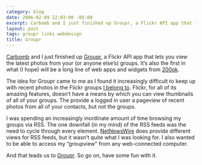 ```yaml
---
category: blog
date: 2006-02-09 22:03:00 -05:00
excerpt: Carbomb and I just finished up Groupr, a Flickr API app that lets you view the latest photos from your (or anyone else’s) groups.
layout: post
tags: groupr links webdesign
title: Groupr
---
```


[Carbomb](http://www.carbauja.com/) and I just finished up [Groupr](http://groupr.200ok.net/), a Flickr API app that lets you view the latest photos from your (or anyone else’s) groups. It’s also the first in what (I hope) will be a long line of web apps and widgets from [200ok](http://200ok.net/).

The idea for Groupr came to me as I found it increasingly difficult to keep up with recent photos in the Flickr groups [I belong to](http://groupr.200ok.net/groups/jgarber). Flickr, for all of its amazing features, doesn’t have a means by which you can view thumbnails of all of your groups. The provide a logged in user a pageview of recent photos from all of your contacts, but not the groups.

I was spending an increasingly inordinate amount of time browsing my groups via RSS. The one downfall (in my mind) of the RSS feeds was the need to cycle through every element. [NetNewsWire](http://ranchero.com/netnewswire/) does provide different views for RSS feeds, but it wasn’t quite what I was looking for. I also wanted to be able to access my “groupview” from any web-connected computer.

And that leads us to [Groupr](http://groupr.200ok.net/). So go on, have some fun with it.